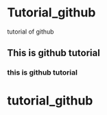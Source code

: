 # Tutorial_github
tutorial of github

## This is github tutorial
### this is github tutorial

# tutorial_github
